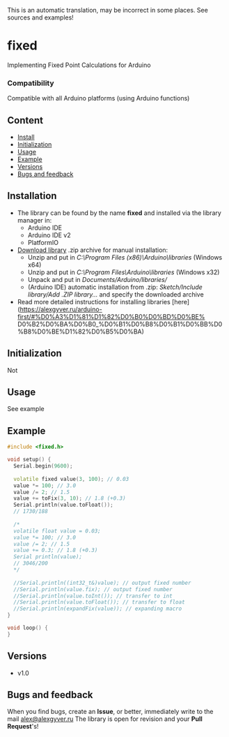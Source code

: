 This is an automatic translation, may be incorrect in some places. See sources and examples!

# fixed
Implementing Fixed Point Calculations for Arduino

### Compatibility
Compatible with all Arduino platforms (using Arduino functions)

## Content
- [Install](#install)
- [Initialization](#init)
- [Usage](#usage)
- [Example](#example)
- [Versions](#versions)
- [Bugs and feedback](#feedback)

<a id="install"></a>
## Installation
- The library can be found by the name **fixed** and installed via the library manager in:
    - Arduino IDE
    - Arduino IDE v2
    - PlatformIO
- [Download library](https://github.com/GyverLibs/fixed/archive/refs/heads/main.zip) .zip archive for manual installation:
    - Unzip and put in *C:\Program Files (x86)\Arduino\libraries* (Windows x64)
    - Unzip and put in *C:\Program Files\Arduino\libraries* (Windows x32)
    - Unpack and put in *Documents/Arduino/libraries/*
    - (Arduino IDE) automatic installation from .zip: *Sketch/Include library/Add .ZIP library…* and specify the downloaded archive
- Read more detailed instructions for installing libraries [here] (https://alexgyver.ru/arduino-first/#%D0%A3%D1%81%D1%82%D0%B0%D0%BD%D0%BE% D0%B2%D0%BA%D0%B0_%D0%B1%D0%B8%D0%B1%D0%BB%D0%B8%D0%BE%D1%82%D0%B5%D0%BA)

<a id="init"></a>
## Initialization
Not

<a id="usage"></a>
## Usage
See example

<a id="example"></a>
## Example
```cpp
#include <fixed.h>

void setup() {
  Serial.begin(9600);
  
  volatile fixed value(3, 100); // 0.03
  value *= 100; // 3.0
  value /= 2; // 1.5
  value += toFix(3, 10); // 1.8 (+0.3)
  Serial.println(value.toFloat());
  // 1730/188
  
  /*
  volatile float value = 0.03;
  value *= 100; // 3.0
  value /= 2; // 1.5
  value += 0.3; // 1.8 (+0.3)
  Serial println(value);
  // 3046/200
  */
  
  //Serial.println((int32_t&)value); // output fixed number
  //Serial.println(value.fix); // output fixed number
  //Serial.println(value.toInt()); // transfer to int
  //Serial.println(value.toFloat()); // transfer to float
  //Serial.println(expandFix(value)); // expanding macro
}

void loop() {
}
```

<a id="versions"></a>
## Versions
- v1.0

<a id="feedback"></a>
## Bugs and feedback
When you find bugs, create an **Issue**, or better, immediately write to the mail [alex@alexgyver.ru](mailto:alex@alexgyver.ru)
The library is open for revision and your **Pull Request**'s!
